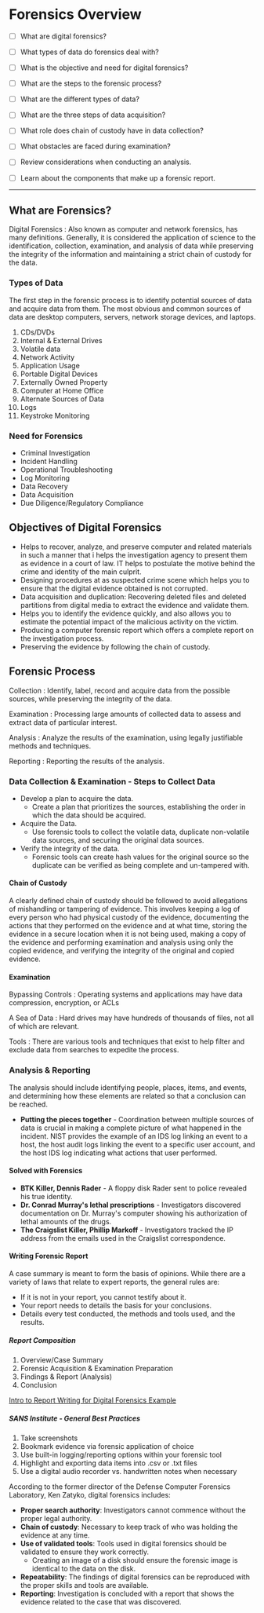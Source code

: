 
# Forensics Overview

- [ ] What are digital forensics?
- [ ] What types of data do forensics deal with?
- [ ] What is the objective and need for digital forensics?
- [ ] What are the steps to the forensic process?

- [ ] What are the different types of data?
- [ ] What are the three steps of data acquisition?
- [ ] What role does chain of custody have in data collection?
- [ ] What obstacles are faced during examination?

- [ ] Review considerations when conducting an analysis.
- [ ] Learn about the components that make up a forensic report.
---

## What are Forensics?

Digital Forensics
: Also known as computer and network forensics, has many definitions. Generally, it is considered the application of science to the identification, collection, examination, and analysis of data while preserving the integrity of the information and maintaining a strict chain of custody for the data.

### Types of Data

The first step in the forensic process is to identify potential sources of data and acquire data from them. The most obvious and common sources of data are desktop computers, servers, network storage devices, and laptops.

1. CDs/DVDs
2. Internal & External Drives
3. Volatile data
4. Network Activity
5. Application Usage
6. Portable Digital Devices
7. Externally Owned Property
8. Computer at Home Office
9. Alternate Sources of Data
10. Logs
11. Keystroke Monitoring

### Need for Forensics

- Criminal Investigation
- Incident Handling
- Operational Troubleshooting
- Log Monitoring
- Data Recovery
- Data Acquisition
- Due Diligence/Regulatory Compliance

## Objectives of Digital Forensics

- Helps to recover, analyze, and preserve computer and related materials in such a manner that i helps the investigation agency to present them as evidence in a court of law. IT helps to postulate the motive behind the crime and identity of the main culprit.
- Designing procedures at as suspected crime scene which helps you to ensure that the digital evidence obtained is not corrupted.
- Data acquisition and duplication: Recovering deleted files and deleted partitions from digital media to extract the evidence and validate them.
- Helps you to identify the evidence quickly, and also allows you to estimate the potential impact of the malicious activity on the victim.
- Producing a computer forensic report which offers a complete report on the investigation process.
- Preserving the evidence by following the chain of custody.

## Forensic Process

Collection
: Identify, label, record and acquire data from the possible sources, while preserving the integrity of the data.

Examination
: Processing large amounts of collected data to assess and extract data of particular interest.

Analysis
: Analyze the results of the examination, using legally justifiable methods and techniques.

Reporting
: Reporting the results of the analysis.

### Data Collection & Examination - Steps to Collect Data

- Develop a plan to acquire the data.
  - Create a plan that prioritizes the sources, establishing the order in which the data should be acquired.
- Acquire the Data.
  - Use forensic tools to collect the volatile data, duplicate non-volatile data sources, and securing the original data sources.
- Verify the integrity of the data.
  - Forensic tools can create hash values for the original source so the duplicate can be verified as being complete and un-tampered with.

#### Chain of Custody

A clearly defined chain of custody should be followed to avoid allegations of mishandling or tampering of evidence. This involves keeping a log of every person who had physical custody of the evidence, documenting the actions that they performed on the evidence and at what time, storing the evidence in a secure location when it is not being used, making a copy of the evidence and performing examination and analysis using only the copied evidence, and verifying the integrity of the original and copied evidence.

#### Examination

Bypassing Controls
: Operating systems and applications may have data compression, encryption, or ACLs

A Sea of Data
: Hard drives may have hundreds of thousands of files, not all of which are relevant.

Tools
: There are various tools and techniques that exist to help filter and exclude data from searches to expedite the process.

### Analysis & Reporting

The analysis should include identifying people, places, items, and events, and determining how these elements are related so that a conclusion can be reached.

- **Putting the pieces together** - Coordination between multiple sources of data is crucial in making a complete picture of what happened in the incident. NIST provides the example of an IDS log linking an event to a host, the host audit logs linking the event to a specific user account, and the host IDS log indicating what actions that user performed.

#### Solved with Forensics

- **BTK Killer, Dennis Rader** - A floppy disk Rader sent to police revealed his true identity.
- **Dr. Conrad Murray's lethal prescriptions** - Investigators discovered documentation on Dr. Murray's computer showing his authorization of lethal amounts of the drugs.
- **The Craigslist Killer, Phillip Markoff** - Investigators tracked the IP address from the emails used in the Craigslist correspondence.

#### Writing Forensic Report

A case summary is meant to form the basis of opinions. While there are a variety of laws that relate to expert reports, the general rules are:

- If it is not in your report, you cannot testify about it.
- Your report needs to details the basis for your conclusions.
- Details every test conducted, the methods and tools used, and the results.

##### Report Composition

1. Overview/Case Summary
2. Forensic Acquisition & Examination Preparation
3. Findings & Report (Analysis)
4. Conclusion

[Intro to Report Writing for Digital Forensics Example](https://www.sans.org/blog/intro-to-report-writing-for-digital-forensics/)

##### SANS Institute - General Best Practices

1. Take screenshots
2. Bookmark evidence via forensic application of choice
3. Use built-in logging/reporting options within your forensic tool
4. Highlight and exporting data items into .csv or .txt files
5. Use a digital audio recorder vs. handwritten notes when necessary

According to the former director of the Defense Computer Forensics Laboratory, Ken Zatyko, digital forensics includes:

- **Proper search authority**: Investigators cannot commence without the proper legal authority.
- **Chain of custody**: Necessary to keep track of who was holding the evidence at any time.
- **Use of validated tools**: Tools used in digital forensics should be validated to ensure they work correctly.
  - Creating an image of a disk should ensure the forensic image is identical to the data on the disk.
- **Repeatability**: The findings of digital forensics can be reproduced with the proper skills and tools are available.
- **Reporting**: Investigation is concluded with a report that shows the evidence related to the case that was discovered.